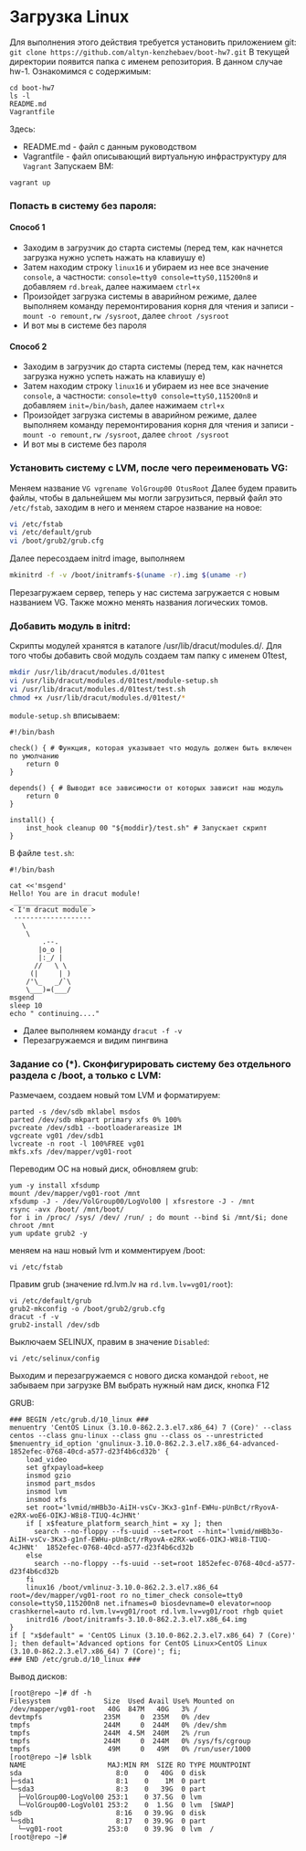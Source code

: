 # Загрузка Linux
Для выполнения этого действия требуется установить приложением git:
`git clone https://github.com/altyn-kenzhebaev/boot-hw7.git`
В текущей директории появится папка с именем репозитория. В данном случае hw-1. Ознакомимся с содержимым:
```
cd boot-hw7
ls -l
README.md
Vagrantfile
```
Здесь:
- README.md - файл с данным руководством
- Vagrantfile - файл описывающий виртуальную инфраструктуру для `Vagrant`
Запускаем ВМ:
```
vagrant up
```
### Попасть в систему без пароля:
#### Способ 1
- Заходим в загрузчик до старта системы (перед тем, как начнется загрузка нужно успеть нажать на клавиушу e)
- Затем находим строку `linux16` и убираем из нее все значение `console`, а частности: `console=tty0 console=ttyS0,115200n8` и добавляем `rd.break`, далее нажимаем `ctrl+x`
- Произойдет загрузка системы в аварийном режиме, далее выполняем команду перемонтирования корня для чтения и записи - `mount -o remount,rw /sysroot`, далее `chroot /sysroot`
- И вот мы в системе без пароля

#### Способ 2
- Заходим в загрузчик до старта системы (перед тем, как начнется загрузка нужно успеть нажать на клавиушу e)
- Затем находим строку `linux16` и убираем из нее все значение `console`, а частности: `console=tty0 console=ttyS0,115200n8` и добавляем `init=/bin/bash`, далее нажимаем `ctrl+x`
- Произойдет загрузка системы в аварийном режиме, далее выполняем команду перемонтирования корня для чтения и записи - `mount -o remount,rw /sysroot`, далее `chroot /sysroot`
- И вот мы в системе без пароля

### Установить систему с LVM, после чего переименовать VG:
Меняем название `VG vgrename VolGroup00 OtusRoot`
Далее будем править файлы, чтобы в дальнейшем мы могли загрузиться, первый файл это ```/etc/fstab```, заходим в него и меняем старое название на новое:
```bash
vi /etc/fstab
vi /etc/default/grub
vi /boot/grub2/grub.cfg
```
Далее пересоздаем initrd image, выполняем 
```bash
mkinitrd -f -v /boot/initramfs-$(uname -r).img $(uname -r)
```
Перезагружаем сервер, теперь у нас система загружается с новым названием VG. Также можно менять названия логических томов.

### Добавить модуль в initrd:
Скрипты модулей хранятся в каталоге /usr/lib/dracut/modules.d/. Для того чтобы добавить свой модуль создаем там папку с именем 01test, 
```bash
mkdir /usr/lib/dracut/modules.d/01test
vi /usr/lib/dracut/modules.d/01test/module-setup.sh
vi /usr/lib/dracut/modules.d/01test/test.sh
chmod +x /usr/lib/dracut/modules.d/01test/*
```
`module-setup.sh` вписываем:
```
#!/bin/bash

check() { # Функция, которая указывает что модуль должен быть включен по умолчанию
    return 0
}

depends() { # Выводит все зависимости от которых зависит наш модуль
    return 0
}

install() {
    inst_hook cleanup 00 "${moddir}/test.sh" # Запускает скрипт
}
```
В файле `test.sh`:
```
#!/bin/bash

cat <<'msgend'
Hello! You are in dracut module!
 ___________________
< I'm dracut module >
 -------------------
   \
    \
        .--.
       |o_o |
       |:_/ |
      //   \ \
     (|     | )
    /'\_   _/`\
    \___)=(___/
msgend
sleep 10
echo " continuing...."
```
- Далее выполняем команду ```dracut -f -v```
- Перезагружаемся и видим пингвина

### Задание со (*). Сконфигурировать систему без отдельного раздела с /boot, а только с LVM:
Размечаем, создаем новый том LVM и форматируем:
```
parted -s /dev/sdb mklabel msdos
parted /dev/sdb mkpart primary xfs 0% 100%
pvcreate /dev/sdb1 --bootloaderareasize 1M
vgcreate vg01 /dev/sdb1
lvcreate -n root -l 100%FREE vg01
mkfs.xfs /dev/mapper/vg01-root
```
Переводим ОС на новый диск, обновляем grub:
```
yum -y install xfsdump
mount /dev/mapper/vg01-root /mnt
xfsdump -J - /dev/VolGroup00/LogVol00 | xfsrestore -J - /mnt
rsync -avx /boot/ /mnt/boot/
for i in /proc/ /sys/ /dev/ /run/ ; do mount --bind $i /mnt/$i; done
chroot /mnt
yum update grub2 -y
```
меняем на наш новый lvm и комментируем /boot:
```
vi /etc/fstab
```
Правим grub (значение rd.lvm.lv на `rd.lvm.lv=vg01/root`):
```
vi /etc/default/grub 
grub2-mkconfig -o /boot/grub2/grub.cfg
dracut -f -v 
grub2-install /dev/sdb
```
Выключаем SELINUX, правим в значение `Disabled`:
```
vi /etc/selinux/config
```
Выходим и перезагружаемся с нового диска командой `reboot`, не забываем при загрузке ВМ выбрать нужный нам диск, кнопка F12

GRUB:
```
### BEGIN /etc/grub.d/10_linux ###
menuentry 'CentOS Linux (3.10.0-862.2.3.el7.x86_64) 7 (Core)' --class centos --class gnu-linux --class gnu --class os --unrestricted $menuentry_id_option 'gnulinux-3.10.0-862.2.3.el7.x86_64-advanced-1852efec-0768-40cd-a577-d23f4b6cd32b' {
	load_video
	set gfxpayload=keep
	insmod gzio
	insmod part_msdos
	insmod lvm
	insmod xfs
	set root='lvmid/mHBb3o-AiIH-vsCv-3Kx3-g1nf-EWHu-pUnBct/rRyovA-e2RX-woE6-OIKJ-W8i8-TIUQ-4cJHNt'
	if [ x$feature_platform_search_hint = xy ]; then
	  search --no-floppy --fs-uuid --set=root --hint='lvmid/mHBb3o-AiIH-vsCv-3Kx3-g1nf-EWHu-pUnBct/rRyovA-e2RX-woE6-OIKJ-W8i8-TIUQ-4cJHNt'  1852efec-0768-40cd-a577-d23f4b6cd32b
	else
	  search --no-floppy --fs-uuid --set=root 1852efec-0768-40cd-a577-d23f4b6cd32b
	fi
	linux16 /boot/vmlinuz-3.10.0-862.2.3.el7.x86_64 root=/dev/mapper/vg01-root ro no_timer_check console=tty0 console=ttyS0,115200n8 net.ifnames=0 biosdevname=0 elevator=noop crashkernel=auto rd.lvm.lv=vg01/root rd.lvm.lv=vg01/root rhgb quiet 
	initrd16 /boot/initramfs-3.10.0-862.2.3.el7.x86_64.img
}
if [ "x$default" = 'CentOS Linux (3.10.0-862.2.3.el7.x86_64) 7 (Core)' ]; then default='Advanced options for CentOS Linux>CentOS Linux (3.10.0-862.2.3.el7.x86_64) 7 (Core)'; fi;
### END /etc/grub.d/10_linux ###
```
Вывод дисков:
```
[root@repo ~]# df -h
Filesystem             Size  Used Avail Use% Mounted on
/dev/mapper/vg01-root   40G  847M   40G   3% /
devtmpfs               235M     0  235M   0% /dev
tmpfs                  244M     0  244M   0% /dev/shm
tmpfs                  244M  4.5M  240M   2% /run
tmpfs                  244M     0  244M   0% /sys/fs/cgroup
tmpfs                   49M     0   49M   0% /run/user/1000
[root@repo ~]# lsblk 
NAME                    MAJ:MIN RM  SIZE RO TYPE MOUNTPOINT
sda                       8:0    0   40G  0 disk 
├─sda1                    8:1    0    1M  0 part 
└─sda3                    8:3    0   39G  0 part 
  ├─VolGroup00-LogVol00 253:1    0 37.5G  0 lvm  
  └─VolGroup00-LogVol01 253:2    0  1.5G  0 lvm  [SWAP]
sdb                       8:16   0 39.9G  0 disk 
└─sdb1                    8:17   0 39.9G  0 part 
  └─vg01-root           253:0    0 39.9G  0 lvm  /
[root@repo ~]#
```
